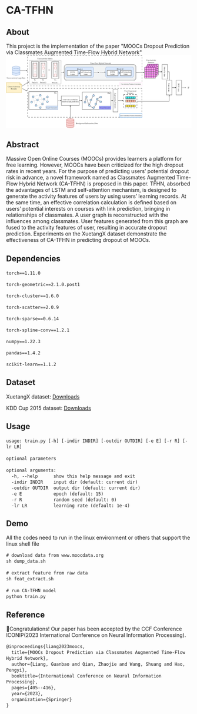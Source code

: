 # CA-TFHN
## About
This project is the implementation of the paper "MOOCs Dropout Prediction via Classmates Augmented Time-Flow Hybrid Network"
![all_method](paperpic/all_method.png)

## Abstract
Massive Open Online Courses (MOOCs) provides learners
a platform for free learning. However, MOOCs have been criticized for
the high dropout rates in recent years. For the purpose of predicting
users’ potential dropout risk in advance, a novel framework named as
Classmates Augmented Time-Flow Hybrid Network (CA-TFHN) is proposed in this paper. TFHN, absorbed the advantages of LSTM and self-attention mechanism, is designed to generate the activity features of
users by using users’ learning records. At the same time, an effective
correlation calculation is defined based on users’ potential interests on
courses with link prediction, bringing in relationships of classmates. A
user graph is reconstructed with the influences among classmates. User
features generated from this graph are fused to the activity features
of user, resulting in accurate dropout prediction. Experiments on the
XuetangX dataset demonstrate the effectiveness of CA-TFHN in predicting dropout of MOOCs.

## Dependencies
```torch==1.11.0```<p>
```torch-geometric==2.1.0.post1```<p>
```torch-cluster==1.6.0```<p>
```torch-scatter==2.0.9```<p>
```torch-sparse==0.6.14```<p>
```torch-spline-conv==1.2.1```<p>
```numpy==1.22.3```<p>
```pandas==1.4.2```<p>
```scikit-learn==1.1.2```<p>


## Dataset
XuetangX dataset: [Downloads](https://github.com/wzfhaha/dropout_prediction) <p>
KDD Cup 2015 dataset: [Downloads](http://lfs.aminer.cn/misc/moocdata/data/kddcup15.zip)

## Usage
```shell
usage: train.py [-h] [-indir INDIR] [-outdir OUTDIR] [-e E] [-r R] [-lr LR]

optional parameters

optional arguments:
  -h, --help      show this help message and exit
  -indir INDIR    input dir (default: current dir)
  -outdir OUTDIR  output dir (default: current dir)
  -e E            epoch (default: 15)
  -r R            random seed (default: 0)
  -lr LR          learning rate (default: 1e-4)
```

## Demo
All the codes need to run in the linux environment or others that
support the linux shell file
```shell
# download data from www.moocdata.org
sh dump_data.sh

# extract feature from raw data
sh feat_extract.sh

# run CA-TFHN model
python train.py
```

## Reference
:clap:Congratulations! Our paper has been accepted by the CCF Conference ICONIP(2023 International Conference on Neural Information Processing).
```
@inproceedings{liang2023moocs,
  title={MOOCs Dropout Prediction via Classmates Augmented Time-Flow Hybrid Network},
  author={Liang, Guanbao and Qian, Zhaojie and Wang, Shuang and Hao, Pengyi},
  booktitle={International Conference on Neural Information Processing},
  pages={405--416},
  year={2023},
  organization={Springer}
}
```
